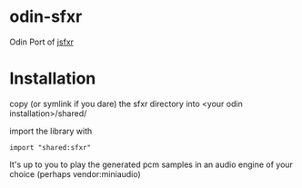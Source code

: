 # odin-sfxr
Odin Port of [jsfxr](https://github.com/chr15m/jsfxr)


# Installation

copy (or symlink if you dare) the sfxr directory into \<your odin installation\>/shared/

import the library with


```odin
import "shared:sfxr"
```

It's up to you to play the generated pcm samples in an audio engine of your choice (perhaps vendor:miniaudio)
